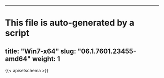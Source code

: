 
---
# This file is auto-generated by a script
title: "Win7-x64"
slug: "06.1.7601.23455-amd64"
weight: 1
---

{{< apisetschema >}}

